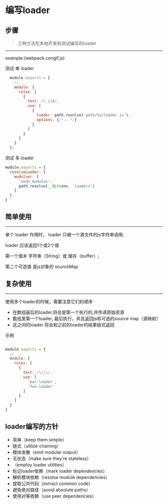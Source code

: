 # 编写loader

## 步骤

> 三种方法在本地开发和测试编写的loader
  
  ***

  example:(webpack.congif.js)

  测试 单 loader

  ```javaScript
    module.exports = {
      // ...
      module: {
        rules: [
          {
            test: /\.js$/,
            use: [
              {
                loader: path.resolve('path/to/loader.js'),
                options: {/*...*/}
              }
            ]
          }
        ]
      }
    };
  ```

   测试 多 loader
  
  ```javaScript
  module.exports = {
    resolveLoader: {
      modulser: [
        'node_mudules',
        path.resolve(__dirname, 'loaders')
      ]
    }
  }
  ```

## 简单使用

***
  单个 loader 作用时， loader 只被一个源文件的js字符串调用;

  loader 应该返回1个或2个值

  第一个值未 字符串（String）或  缓存（buffer）;
  
  第二个可选值 是js对象的 sourceMap

## 复杂使用

***

使用多个loader的时候，需要注意它们的顺序

* 在数组最后的loader,将会是第一个执行的,并传递原始资源
* 数组里第一个loader, 最后执行，并且返回js和可选的source map（源映射）
* 这之间的loader 将会和之前的loader的结果链式返回

示例

```javaScript

module.exports = {
  // ...
  module: {
    rules: [
      {
        test: /\/js/,
        use: [
          'bar-loader',
          'foo-loader'
        ]
      }
    ]
  }
}

```

## loader编写的方针

* 简单（keep them simple）
* 链式（utilize chaining）
* 模块发散（emit modular output）
* 无状态（make sure they're stateless）
* （employ loader utilities）
* 标记loader依赖（mark loader dependencies）
* 解析模块依赖（resolve module dependencies）
* 提取公共代码（extract common code）
* 避免绝对路径（avoid absolute paths）
* 使用对等依赖（use peer dependencies）
